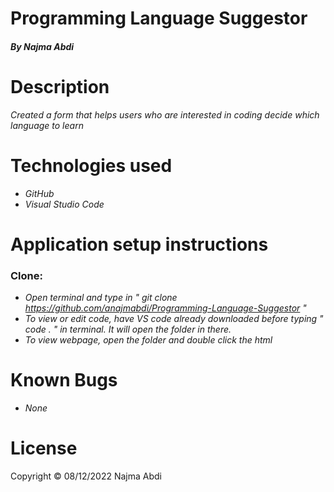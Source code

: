 # **Programming Language Suggestor**
##### By Najma Abdi

# Description
  *Created a form that helps users who are interested in coding decide which language to learn*

# Technologies used
- *GitHub*
- *Visual Studio Code*

# Application setup instructions
### Clone:
- *Open terminal and type in " git clone https://github.com/anajmabdi/Programming-Language-Suggestor "*
- *To view or edit code, have VS code already downloaded before typing " code . " in terminal. It will open the folder in there.*
- *To view webpage, open the folder and double click the html*

# Known Bugs
- *None*


# License
  Copyright &copy; 08/12/2022 Najma Abdi